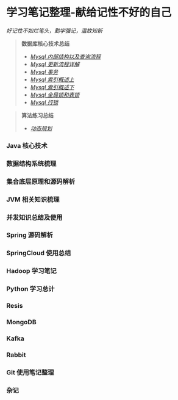 # 学习笔记整理-献给记性不好的自己
*好记性不如烂笔头，勤学强记，温故知新*


> **数据库核心技术总结**
> - [*Mysql 内部结构以及查询流程*](https://github.com/giantfoot/giantfoot.github.io/blob/master/blog/Mysql/mysql1.md)
> - [*Mysql 更新流程详解*](https://github.com/giantfoot/giantfoot.github.io/blob/master/blog/Mysql/mysql2.md)
> - [*Mysql 事务*](https://github.com/giantfoot/giantfoot.github.io/blob/master/blog/Mysql/mysql3.md)
> - [*Mysql 索引概述上*](https://github.com/giantfoot/giantfoot.github.io/blob/master/blog/Mysql/mysql4.md)
> - [*Mysql 索引概述下*](https://github.com/giantfoot/giantfoot.github.io/blob/master/blog/Mysql/mysql5.md)
> - [*Mysql 全局锁和表锁*](https://github.com/giantfoot/giantfoot.github.io/blob/master/blog/Mysql/mysql6.md)
> - [*Mysql 行锁*](https://github.com/giantfoot/giantfoot.github.io/blob/master/blog/Mysql/mysql7.md)

> **算法练习总结**
> - [*动态规划*](https://github.com/giantfoot/giantfoot.github.io/blob/master/blog/algorithm/dp.md)



### Java 核心技术

### 数据结构系统梳理

### 集合底层原理和源码解析

### JVM 相关知识梳理

### 并发知识总结及使用

### Spring 源码解析

### SpringCloud 使用总结

### Hadoop 学习笔记

### Python 学习总计

### Resis

### MongoDB

### Kafka

### Rabbit

### Git 使用笔记整理

### 杂记
